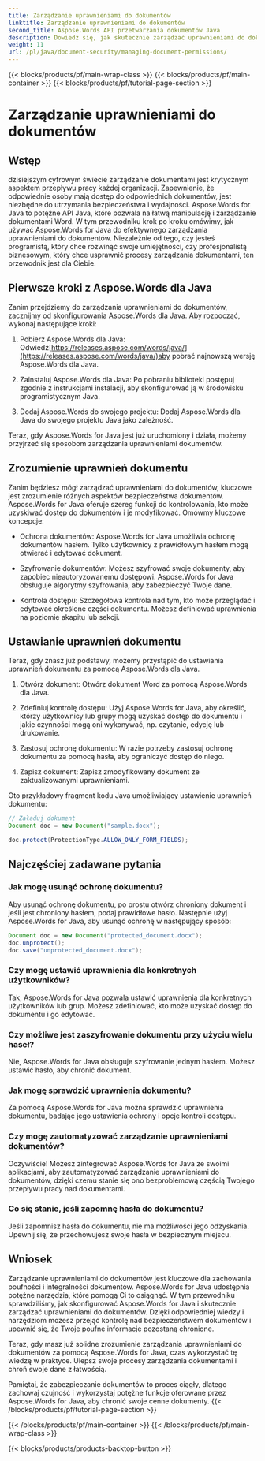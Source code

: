 ```yaml
---
title: Zarządzanie uprawnieniami do dokumentów
linktitle: Zarządzanie uprawnieniami do dokumentów
second_title: Aspose.Words API przetwarzania dokumentów Java
description: Dowiedz się, jak skutecznie zarządzać uprawnieniami do dokumentów za pomocą Aspose.Words for Java. Ten kompleksowy przewodnik zawiera instrukcje krok po kroku i przykłady kodu źródłowego.
weight: 11
url: /pl/java/document-security/managing-document-permissions/
---
```


{{< blocks/products/pf/main-wrap-class >}}
{{< blocks/products/pf/main-container >}}
{{< blocks/products/pf/tutorial-page-section >}}

# Zarządzanie uprawnieniami do dokumentów


## Wstęp

dzisiejszym cyfrowym świecie zarządzanie dokumentami jest krytycznym aspektem przepływu pracy każdej organizacji. Zapewnienie, że odpowiednie osoby mają dostęp do odpowiednich dokumentów, jest niezbędne do utrzymania bezpieczeństwa i wydajności. Aspose.Words for Java to potężne API Java, które pozwala na łatwą manipulację i zarządzanie dokumentami Word. W tym przewodniku krok po kroku omówimy, jak używać Aspose.Words for Java do efektywnego zarządzania uprawnieniami do dokumentów. Niezależnie od tego, czy jesteś programistą, który chce rozwinąć swoje umiejętności, czy profesjonalistą biznesowym, który chce usprawnić procesy zarządzania dokumentami, ten przewodnik jest dla Ciebie.

## Pierwsze kroki z Aspose.Words dla Java

Zanim przejdziemy do zarządzania uprawnieniami do dokumentów, zacznijmy od skonfigurowania Aspose.Words dla Java. Aby rozpocząć, wykonaj następujące kroki:

1.  Pobierz Aspose.Words dla Java: Odwiedź[https://releases.aspose.com/words/java/](https://releases.aspose.com/words/java/)aby pobrać najnowszą wersję Aspose.Words dla Java.

2. Zainstaluj Aspose.Words dla Java: Po pobraniu biblioteki postępuj zgodnie z instrukcjami instalacji, aby skonfigurować ją w środowisku programistycznym Java.

3. Dodaj Aspose.Words do swojego projektu: Dodaj Aspose.Words dla Java do swojego projektu Java jako zależność.

Teraz, gdy Aspose.Words for Java jest już uruchomiony i działa, możemy przyjrzeć się sposobom zarządzania uprawnieniami dokumentów.

## Zrozumienie uprawnień dokumentu

Zanim będziesz mógł zarządzać uprawnieniami do dokumentów, kluczowe jest zrozumienie różnych aspektów bezpieczeństwa dokumentów. Aspose.Words for Java oferuje szereg funkcji do kontrolowania, kto może uzyskiwać dostęp do dokumentów i je modyfikować. Omówmy kluczowe koncepcje:

- Ochrona dokumentów: Aspose.Words for Java umożliwia ochronę dokumentów hasłem. Tylko użytkownicy z prawidłowym hasłem mogą otwierać i edytować dokument.

- Szyfrowanie dokumentów: Możesz szyfrować swoje dokumenty, aby zapobiec nieautoryzowanemu dostępowi. Aspose.Words for Java obsługuje algorytmy szyfrowania, aby zabezpieczyć Twoje dane.

- Kontrola dostępu: Szczegółowa kontrola nad tym, kto może przeglądać i edytować określone części dokumentu. Możesz definiować uprawnienia na poziomie akapitu lub sekcji.

## Ustawianie uprawnień dokumentu

Teraz, gdy znasz już podstawy, możemy przystąpić do ustawiania uprawnień dokumentu za pomocą Aspose.Words dla Java.

1. Otwórz dokument: Otwórz dokument Word za pomocą Aspose.Words dla Java.

2. Zdefiniuj kontrolę dostępu: Użyj Aspose.Words for Java, aby określić, którzy użytkownicy lub grupy mogą uzyskać dostęp do dokumentu i jakie czynności mogą oni wykonywać, np. czytanie, edycję lub drukowanie.

3. Zastosuj ochronę dokumentu: W razie potrzeby zastosuj ochronę dokumentu za pomocą hasła, aby ograniczyć dostęp do niego.

4. Zapisz dokument: Zapisz zmodyfikowany dokument ze zaktualizowanymi uprawnieniami.

Oto przykładowy fragment kodu Java umożliwiający ustawienie uprawnień dokumentu:

```java
// Załaduj dokument
Document doc = new Document("sample.docx");

doc.protect(ProtectionType.ALLOW_ONLY_FORM_FIELDS);
```

## Najczęściej zadawane pytania

### Jak mogę usunąć ochronę dokumentu?

Aby usunąć ochronę dokumentu, po prostu otwórz chroniony dokument i jeśli jest chroniony hasłem, podaj prawidłowe hasło. Następnie użyj Aspose.Words for Java, aby usunąć ochronę w następujący sposób:

```java
Document doc = new Document("protected_document.docx");
doc.unprotect();
doc.save("unprotected_document.docx");
```

### Czy mogę ustawić uprawnienia dla konkretnych użytkowników?

Tak, Aspose.Words for Java pozwala ustawić uprawnienia dla konkretnych użytkowników lub grup. Możesz zdefiniować, kto może uzyskać dostęp do dokumentu i go edytować.

### Czy możliwe jest zaszyfrowanie dokumentu przy użyciu wielu haseł?

Nie, Aspose.Words for Java obsługuje szyfrowanie jednym hasłem. Możesz ustawić hasło, aby chronić dokument.

### Jak mogę sprawdzić uprawnienia dokumentu?

Za pomocą Aspose.Words for Java można sprawdzić uprawnienia dokumentu, badając jego ustawienia ochrony i opcje kontroli dostępu.

### Czy mogę zautomatyzować zarządzanie uprawnieniami dokumentów?

Oczywiście! Możesz zintegrować Aspose.Words for Java ze swoimi aplikacjami, aby zautomatyzować zarządzanie uprawnieniami do dokumentów, dzięki czemu stanie się ono bezproblemową częścią Twojego przepływu pracy nad dokumentami.

### Co się stanie, jeśli zapomnę hasła do dokumentu?

Jeśli zapomnisz hasła do dokumentu, nie ma możliwości jego odzyskania. Upewnij się, że przechowujesz swoje hasła w bezpiecznym miejscu.

## Wniosek

Zarządzanie uprawnieniami do dokumentów jest kluczowe dla zachowania poufności i integralności dokumentów. Aspose.Words for Java udostępnia potężne narzędzia, które pomogą Ci to osiągnąć. W tym przewodniku sprawdziliśmy, jak skonfigurować Aspose.Words for Java i skutecznie zarządzać uprawnieniami do dokumentów. Dzięki odpowiedniej wiedzy i narzędziom możesz przejąć kontrolę nad bezpieczeństwem dokumentów i upewnić się, że Twoje poufne informacje pozostaną chronione.

Teraz, gdy masz już solidne zrozumienie zarządzania uprawnieniami do dokumentów za pomocą Aspose.Words for Java, czas wykorzystać tę wiedzę w praktyce. Ulepsz swoje procesy zarządzania dokumentami i chroń swoje dane z łatwością.

Pamiętaj, że zabezpieczanie dokumentów to proces ciągły, dlatego zachowaj czujność i wykorzystaj potężne funkcje oferowane przez Aspose.Words for Java, aby chronić swoje cenne dokumenty.
{{< /blocks/products/pf/tutorial-page-section >}}

{{< /blocks/products/pf/main-container >}}
{{< /blocks/products/pf/main-wrap-class >}}

{{< blocks/products/products-backtop-button >}}
